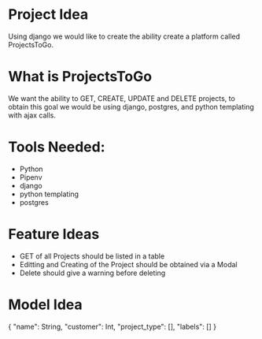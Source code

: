 # Project Idea

Using django we would like to create the ability create a platform called ProjectsToGo. 

# What is ProjectsToGo
We want the ability to GET, CREATE, UPDATE and DELETE projects, to obtain this goal we would be using django, postgres, and python templating with ajax calls.

# Tools Needed:
- Python
- Pipenv
- django
- python templating
- postgres

# Feature Ideas
- GET of all Projects should be listed in a table
- Editting and Creating of the Project should be obtained via a Modal
- Delete should give a warning before deleting


# Model Idea
{
    "name": String, 
    "customer": Int,
    "project_type": [],
    "labels": []
}

